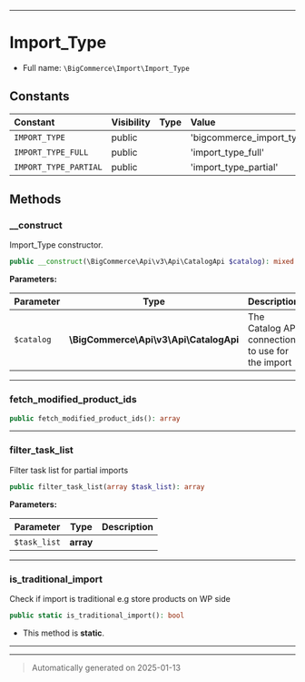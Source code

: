 ***

# Import_Type





* Full name: `\BigCommerce\Import\Import_Type`


## Constants

| Constant | Visibility | Type | Value |
|:---------|:-----------|:-----|:------|
|`IMPORT_TYPE`|public| |&#039;bigcommerce_import_type&#039;|
|`IMPORT_TYPE_FULL`|public| |&#039;import_type_full&#039;|
|`IMPORT_TYPE_PARTIAL`|public| |&#039;import_type_partial&#039;|


## Methods


### __construct

Import_Type constructor.

```php
public __construct(\BigCommerce\Api\v3\Api\CatalogApi $catalog): mixed
```








**Parameters:**

| Parameter | Type | Description |
|-----------|------|-------------|
| `$catalog` | **\BigCommerce\Api\v3\Api\CatalogApi** | The Catalog API connection to use for the import |





***

### fetch_modified_product_ids



```php
public fetch_modified_product_ids(): array
```












***

### filter_task_list

Filter task list for partial imports

```php
public filter_task_list(array $task_list): array
```








**Parameters:**

| Parameter | Type | Description |
|-----------|------|-------------|
| `$task_list` | **array** |  |





***

### is_traditional_import

Check if import is traditional e.g store products on WP side

```php
public static is_traditional_import(): bool
```



* This method is **static**.








***


***
> Automatically generated on 2025-01-13
